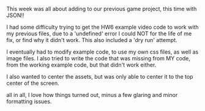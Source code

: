 This week was all about adding to our previous game project, this time with JSON!!

I had some difficulty trying to get the HW6 example video code to work with my previous files, due to a 'undefined' error I could NOT for the life of me fix, or find why it didn't work.
This also included a 'dry run' attempt.

I eventually had to modify example code, to use my own css files, as well as image files. I also tried to write the code that was missing from MY code, from the working example code, but that didn't work either.

I also wanted to center the assets, but was only able to center it to the top center of the screen.

all in all, I love how things turned out, minus a few glaring and minor formatting issues.
